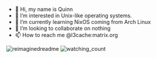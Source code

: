 - 👋 Hi, my name is Quinn
- 👀 I’m interested in Unix-like operating systems.
- 🌱 I’m currently learning NixOS coming from Arch Linux
- 💞️ I’m looking to collaborate on nothing
- 📫 How to reach me @l3cache:matrix.org
  
<img src="https://myreadme.vercel.app/api/embed/fortunef?panels=userstatistics,toprepositories,toplanguages,commitgraph" alt="reimaginedreadme" />
<img src="https://komarev.com/ghpvc/?username=fortunef&color=brightgreen" alt="watching_count" />

